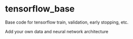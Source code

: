 # tensorflow_base
Base code for tensorflow train, validation, early stopping, etc.

Add your own data and neural network architecture
